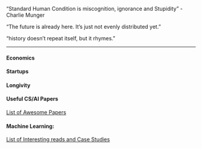 
“Standard Human Condition is miscognition, ignorance and Stupidity” - Charlie Munger 

“The future is already here. It’s just not evenly distributed yet.”

“history doesn’t repeat itself, but it rhymes.”

----
#### Economics

#### Startups

#### Longivity 

#### Useful CS/AI Papers
[List of Awesome Papers](https://github.com/asjad99/general_readings/blob/main/awesome_papers.md) 


#### Machine Learning:

[List of Interesting reads and Case Studies](https://github.com/asjad99/general_readings/blob/main/ai_data_science.md) 



